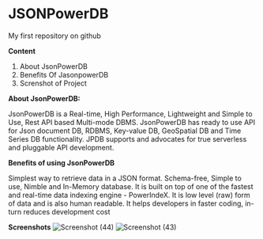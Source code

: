 # JSONPowerDB
My first repository on github

**Content**
1) About JsonPowerDB
2) Benefits Of JasonpowerDB
3) Screnshot of Project


**About JsonPowerDB:**

JsonPowerDB is a Real-time, High Performance, Lightweight and Simple to Use, Rest API based Multi-mode DBMS. JsonPowerDB has ready to use API for Json document DB, RDBMS, Key-value DB, GeoSpatial DB and Time Series DB functionality. JPDB supports and advocates for true serverless and pluggable API development.

**Benefits of using JsonPowerDB**

Simplest way to retrieve data in a JSON format.
Schema-free, Simple to use, Nimble and In-Memory database.
It is built on top of one of the fastest and real-time data indexing engine - PowerIndeX.
It is low level (raw) form of data and is also human readable.
It helps developers in faster coding, in-turn reduces development cost

**Screenshots**
![Screenshot (44)](https://user-images.githubusercontent.com/91628704/172004985-462c26be-cfdb-4247-9706-0fb3edc52d63.png)
![Screenshot (43)](https://user-images.githubusercontent.com/91628704/172004996-fab4633e-7c87-4830-8d63-a68f0c05ca14.png)
